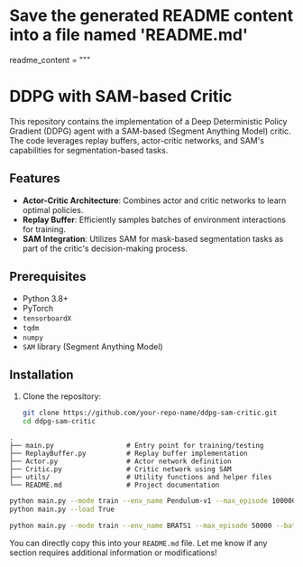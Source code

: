 # Save the generated README content into a file named 'README.md'

readme_content = """
# DDPG with SAM-based Critic

This repository contains the implementation of a Deep Deterministic Policy Gradient (DDPG) agent with a SAM-based (Segment Anything Model) critic. The code leverages replay buffers, actor-critic networks, and SAM's capabilities for segmentation-based tasks.

## Features
- **Actor-Critic Architecture**: Combines actor and critic networks to learn optimal policies.
- **Replay Buffer**: Efficiently samples batches of environment interactions for training.
- **SAM Integration**: Utilizes SAM for mask-based segmentation tasks as part of the critic's decision-making process.

## Prerequisites
- Python 3.8+
- PyTorch
- `tensorboardX`
- `tqdm`
- `numpy`
- `SAM` library (Segment Anything Model)

## Installation
1. Clone the repository:
   ```bash
   git clone https://github.com/your-repo-name/ddpg-sam-critic.git
   cd ddpg-sam-critic
```
.
├── main.py                  # Entry point for training/testing
├── ReplayBuffer.py          # Replay buffer implementation
├── Actor.py                 # Actor network definition
├── Critic.py                # Critic network using SAM
├── utils/                   # Utility functions and helper files
└── README.md                # Project documentation
```

   ```bash
python main.py --mode train --env_name Pendulum-v1 --max_episode 100000 --batch_size 100 --update_iteration 200```
python main.py --load True
```
   ```bash
python main.py --mode train --env_name BRATS1 --max_episode 50000 --batch_size 64 --update_iteration 100
```
You can directly copy this into your `README.md` file. Let me know if any section requires additional information or modifications!
